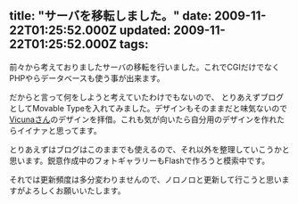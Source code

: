 title: "サーバを移転しました。"
date: 2009-11-22T01:25:52.000Z
updated: 2009-11-22T01:25:52.000Z
tags: 
---


前々から考えておりましたサーバの移転を行いました。これでCGIだけでなくPHPやらデータベースも使う事が出来ます。

だからと言って何をしようと考えていたわけでもないので、 とりあえずブログとしてMovable Typeを入れてみました。デザインもそのままだと味気ないので[Vicunaさん](http://vicuna.jp/)のデザインを拝借。これも気が向いたら自分用のデザインを作れたらイイナァと思ってます。

とりあえずはブログはこのままでも使えるので、それ以外を整理していこうかと思います。鋭意作成中のフォトギャラリーもFlashで作ろうと模索中です。

それでは更新頻度は多分変わりませんので、ノロノロと更新して行こうと思いますがよろしくお願いいたします。


